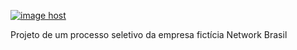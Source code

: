 <a href="https://imgbox.com/YxBJp3lX" target="_blank"><img src="https://images2.imgbox.com/7b/fc/YxBJp3lX_o.png" alt="image host"/></a>

Projeto de um processo seletivo da empresa fictícia Network Brasil
